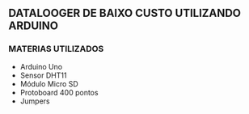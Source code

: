 ## DATALOOGER DE BAIXO CUSTO UTILIZANDO ARDUINO

### MATERIAS UTILIZADOS

+ Arduino Uno 
+ Sensor DHT11
+ Módulo Micro SD
+ Protoboard 400 pontos
+ Jumpers


